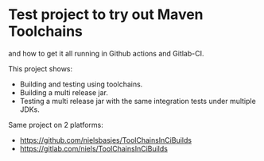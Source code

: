 # Test project to try out Maven Toolchains

and how to get it all running in Github actions and Gitlab-CI.

This project shows:
- Building and testing using toolchains.
- Building a multi release jar.
- Testing a multi release jar with the same integration tests under multiple JDKs.

Same project on 2 platforms:

- https://github.com/nielsbasjes/ToolChainsInCiBuilds
- https://gitlab.com/niels/ToolChainsInCiBuilds
